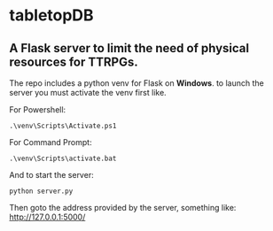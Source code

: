tabletopDB
==========

A Flask server to limit the need of physical resources for TTRPGs.
------------------------------------------------------------------

The repo includes a python venv for Flask on **Windows**.
to launch the server you must activate the venv first like.

For Powershell:
```
.\venv\Scripts\Activate.ps1
```

For Command Prompt:
```
.\venv\Scripts\activate.bat
```

And to start the server:
```
python server.py
```

Then goto the address provided by the server, something like: http://127.0.0.1:5000/
